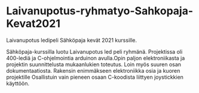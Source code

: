 # Laivanupotus-ryhmatyo-Sahkopaja-Kevat2021
Laivanupotus ledipeli Sähköpaja kevät 2021 kurssille.

Sähköpaja-kurssilla luotu Laivanupotus led peli ryhmänä. Projektissa oli 400-lediä ja C-ohjelmointia arduinon avulla.Opin paljon elektroniikasta ja projektin suunnittelusta mukaanlukien toteutus. Loin myös suuren osan dokumentaatiosta. Rakensin enimmäkseen elektroniikka osia ja kuoren projektille Osallistuin vain pieneen osaan C-koodista liittyen joystickkien käyttöön.
